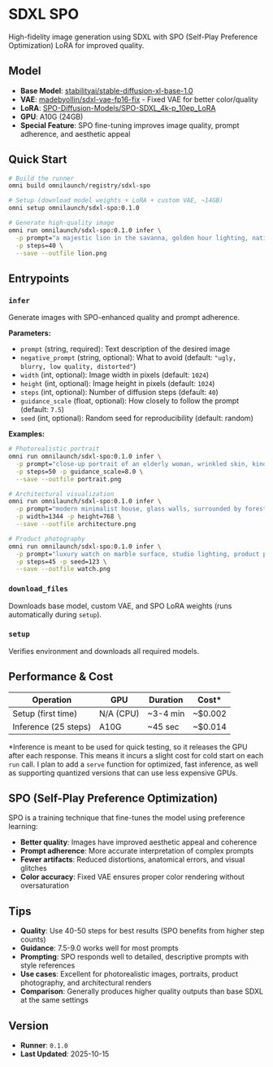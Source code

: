 # SDXL SPO

High-fidelity image generation using SDXL with SPO (Self-Play Preference Optimization) LoRA for improved quality.

## Model

- **Base Model**: [stabilityai/stable-diffusion-xl-base-1.0](https://huggingface.co/stabilityai/stable-diffusion-xl-base-1.0)
- **VAE**: [madebyollin/sdxl-vae-fp16-fix](https://huggingface.co/madebyollin/sdxl-vae-fp16-fix) - Fixed VAE for better color/quality
- **LoRA**: [SPO-Diffusion-Models/SPO-SDXL_4k-p_10ep_LoRA](https://huggingface.co/SPO-Diffusion-Models/SPO-SDXL_4k-p_10ep_LoRA)
- **GPU**: A10G (24GB)
- **Special Feature**: SPO fine-tuning improves image quality, prompt adherence, and aesthetic appeal

## Quick Start

```bash
# Build the runner
omni build omnilaunch/registry/sdxl-spo

# Setup (download model weights + LoRA + custom VAE, ~14GB)
omni setup omnilaunch/sdxl-spo:0.1.0

# Generate high-quality image
omni run omnilaunch/sdxl-spo:0.1.0 infer \
  -p prompt="a majestic lion in the savanna, golden hour lighting, national geographic style" \
  -p steps=40 \
  --save --outfile lion.png
```

## Entrypoints

### `infer`

Generate images with SPO-enhanced quality and prompt adherence.

**Parameters:**
- `prompt` (string, required): Text description of the desired image
- `negative_prompt` (string, optional): What to avoid (default: `"ugly, blurry, low quality, distorted"`)
- `width` (int, optional): Image width in pixels (default: `1024`)
- `height` (int, optional): Image height in pixels (default: `1024`)
- `steps` (int, optional): Number of diffusion steps (default: `40`)
- `guidance_scale` (float, optional): How closely to follow the prompt (default: `7.5`)
- `seed` (int, optional): Random seed for reproducibility (default: random)

**Examples:**

```bash
# Photorealistic portrait
omni run omnilaunch/sdxl-spo:0.1.0 infer \
  -p prompt="close-up portrait of an elderly woman, wrinkled skin, kind eyes, soft natural lighting" \
  -p steps=50 -p guidance_scale=8.0 \
  --save --outfile portrait.png

# Architectural visualization
omni run omnilaunch/sdxl-spo:0.1.0 infer \
  -p prompt="modern minimalist house, glass walls, surrounded by forest, architectural photography" \
  -p width=1344 -p height=768 \
  --save --outfile architecture.png

# Product photography
omni run omnilaunch/sdxl-spo:0.1.0 infer \
  -p prompt="luxury watch on marble surface, studio lighting, product photography, high detail" \
  -p steps=45 -p seed=123 \
  --save --outfile watch.png
```

### `download_files`

Downloads base model, custom VAE, and SPO LoRA weights (runs automatically during `setup`).

### `setup`

Verifies environment and downloads all required models.

## Performance & Cost

| Operation | GPU | Duration | Cost* |
|-----------|-----|----------|-------|
| Setup (first time) | N/A (CPU) | ~3-4 min | ~$0.002 |
| Inference (25 steps) | A10G | ~45 sec | ~$0.014 |

*Inference is meant to be used for quick testing, so it releases the GPU after each response. This means it incurs a slight cost for cold start on each `run` call. I plan to add a `serve` function for optimized, fast inference, as well as supporting quantized versions that can use less expensive GPUs.

## SPO (Self-Play Preference Optimization)

SPO is a training technique that fine-tunes the model using preference learning:

- **Better quality**: Images have improved aesthetic appeal and coherence
- **Prompt adherence**: More accurate interpretation of complex prompts
- **Fewer artifacts**: Reduced distortions, anatomical errors, and visual glitches
- **Color accuracy**: Fixed VAE ensures proper color rendering without oversaturation

## Tips

- **Quality**: Use 40-50 steps for best results (SPO benefits from higher step counts)
- **Guidance**: 7.5-9.0 works well for most prompts
- **Prompting**: SPO responds well to detailed, descriptive prompts with style references
- **Use cases**: Excellent for photorealistic images, portraits, product photography, and architectural renders
- **Comparison**: Generally produces higher quality outputs than base SDXL at the same settings

## Version

- **Runner**: `0.1.0`
- **Last Updated**: 2025-10-15

